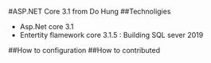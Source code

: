 #ASP.NET Core 3.1 from Do Hung
##Technoligies
- Asp.Net core 3.1
- Entertity flamework core 3.1.5 : Building SQL sever 2019

##How to configuration
##How to contributed